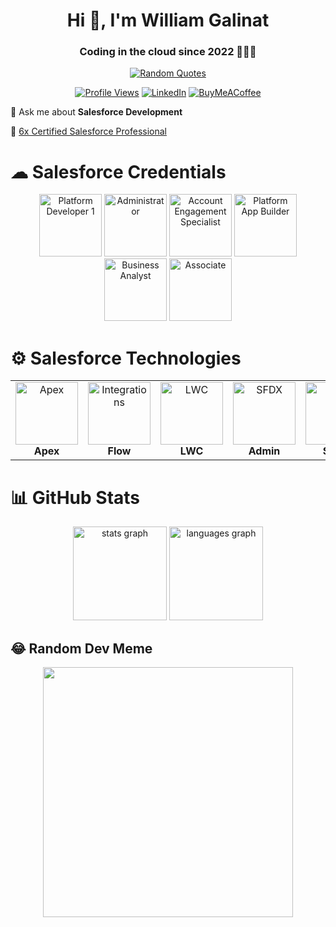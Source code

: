 <h1 align="center">Hi 👋, I'm William Galinat</h1>
<h3 align="center">Coding in the cloud since 2022 👩🏿‍💻</h3>

<div align="center">

[![Random Quotes](https://quotes-github-readme.vercel.app/api?type=horizontal&theme=chartreuse-dark)](https://github.com/piyushsuthar/github-readme-quotes)
</div>
<div align="center">

[![Profile Views](https://visitcount.itsvg.in/api?id=Oizon&icon=0&color=0)](https://visitcount.itsvg.in)
[![LinkedIn](https://img.shields.io/badge/LinkedIn-%230077B5.svg?logo=linkedin&logoColor=white)](https://linkedin.com/in/williamgalinat)
[![BuyMeACoffee](https://img.shields.io/badge/Buy%20Me%20a%20Coffee-ffdd00?style=for-the-badge&logo=buy-me-a-coffee&logoColor=black)](https://buymeacoffee.com/Oizon)  

</div>

💬 Ask me about **Salesforce Development**

🏅 [6x Certified Salesforce Professional](https://www.salesforce.com/trailblazer/wgalinat)

# ☁ Salesforce Credentials

<div align="center">
    <img src="https://drm.file.force.com/servlet/servlet.ImageServer?id=0153k00000A5Mtz&oid=00DF0000000gZsu&lastMod=1617268528000" height="100" alt="Platform Developer 1"/>
  <img src="https://drm.file.force.com/servlet/servlet.ImageServer?id=0153k00000A5Mu5&oid=00DF0000000gZsu&lastMod=1617267801000" height="100" alt="Administrator"/>  
  <img src="https://drm.file.force.com/servlet/servlet.ImageServer?id=0153k00000BEqdw&oid=00DF0000000gZsu&lastMod=1692347488000" height="100" alt="Account Engagement Specialist"/>
  <img src="https://drm.file.force.com/servlet/servlet.ImageServer?id=0153k00000A5Mtl&oid=00DF0000000gZsu&lastMod=1617268490000" height="100" alt="Platform App Builder"/>
  <img src="https://drm.file.force.com/servlet/servlet.ImageServer?id=0153k00000B7y1t&oid=00DF0000000gZsu&lastMod=1657181928000" height="100" alt="Business Analyst"/>
  <img src="https://drm.file.force.com/servlet/servlet.ImageServer?id=0153k000008zZI2&oid=00DF0000000gZsu&lastMod=1662618561000" height="100" alt="Associate"/>
</div>

# ⚙ Salesforce Technologies
<table width="100%" style="border:0px;">
  <tr style="border:0px;" >
    <td align="center" style="border:0px;">
        <img src="https://res.cloudinary.com/hy4kyit2a/f_auto,fl_lossy,q_70/learn/superbadges/superbadge_apex/2d3426c48dc056fd5c083ecb5cb66a56_badge.png" alt="Apex" style="width: 100px;"/>
        <br>
        <b>Apex</b>
    </td>
    <td align="center" style="border:0px;">
        <img src="https://res.cloudinary.com/hy4kyit2a/f_auto,fl_lossy,q_70/learn/superbadges/superbadge_process_automation/575dc4f610559227f8617cc4d08c5268_badge.png" alt="Integrations" style="width: 100px;"/><br><b>Flow</b></td>
    <td align="center" style="border:0px;">
        <img src="https://res.cloudinary.com/hy4kyit2a/f_auto,fl_lossy,q_70/learn/modules/lightning-web-components-and-salesforce-data/7126cfea92ecd272d35dd7e73140b74c_badge.png" alt="LWC" style="width: 100px;"/><br><b>LWC</b></td>
    <td align="center" style="border:0px;">
        <img src="https://res.cloudinary.com/hy4kyit2a/f_auto,fl_lossy,q_70/learn/superbadges/superbadge_business_specialist/c7717008150574ed92fa7f5ea8d9d213_badge.png" alt="SFDX" style="width: 100px;"/><br><b>Admin</b></td>
    <td align="center" style="border:0px;">
        <img src="https://res.cloudinary.com/hy4kyit2a/f_auto,fl_lossy,q_70/learn/modules/soql-for-admins/04607670444dbbe5aac7e77bc03c4fd1_badge.png" alt="SOQL" style="width: 100px;"/><br><b>SOQL</b></td>
    <td align="center" style="border:0px;">
        <img src="https://res.cloudinary.com/hy4kyit2a/f_auto,fl_lossy,q_70/learn/modules/apex_testing/2d3d525254af58a32f2325da207505ea_badge.png" alt="Testing" style="width: 100px;"/><br><b>Testing</b></td>
    <td align="center" style="border:0px;">
        <img src="https://res.cloudinary.com/hy4kyit2a/f_auto,fl_lossy,q_70/learn/modules/apex_integration_services/06d0e8f1f5b59f14d070f0f6e86dc5bd_badge.png" alt="Integrations" style="width: 100px;"/><br><b>Integrations</b></td>
  </tr>
</table>

# 📊 GitHub Stats
<div align="center">
  <img src="https://github-readme-stats.vercel.app/api?username=Oizon&hide_title=false&hide_rank=true&show_icons=true&include_all_commits=true&count_private=true&disable_animations=false&theme=chartreuse-dark&locale=en&hide_border=false" height="150" alt="stats graph"  />
  <!--<img src="https://github-readme-streak-stats.herokuapp.com/?user=Oizon&theme=chartreuse-dark&hide_border=false" height="150" alt="contribution graph">-->
  <img src="https://github-readme-stats.vercel.app/api/top-langs?username=Oizon&locale=en&hide_title=false&layout=compact&card_width=320&langs_count=5&theme=chartreuse-dark&hide_border=false" height="150" alt="languages graph"  />
</div>

## 😂 Random Dev Meme
<div align="center">
<img src='https://randommeme-five.vercel.app/' style="height: 400px;"/>
</div>

<!-- Proudly created with GPRM ( https://gprm.itsvg.in ) -->
